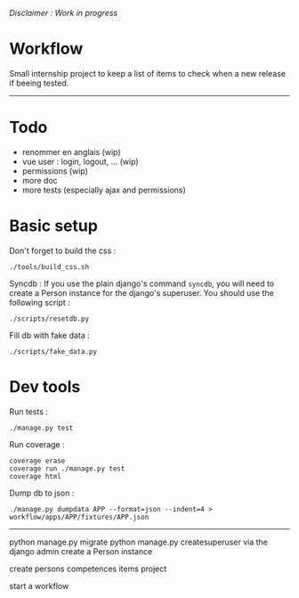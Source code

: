 *Disclaimer : Work in progress*

# Workflow

Small internship project to keep a list of items to check when a new release if beeing tested.

-----

# Todo

* renommer en anglais (wip)
* vue user : login, logout, ... (wip)
* permissions (wip)
* more doc
* more tests (especially ajax and permissions)

# Basic setup

Don't forget to build the css :

    ./tools/build_css.sh

Syncdb :
If you use the plain django's command `syncdb`, you will need to create a Person instance for the django's superuser. You should use the following script :

    ./scripts/resetdb.py

Fill db with fake data :

    ./scripts/fake_data.py

# Dev tools

Run tests :

    ./manage.py test

Run coverage :

    coverage erase
    coverage run ./manage.py test
    coverage html

Dump db to json :

    ./manage.py dumpdata APP --format=json --indent=4 > workflow/apps/APP/fixtures/APP.json

---------------------------------------------------------

python manage.py migrate
python manage.py createsuperuser
via the django admin create a Person instance

create
    persons
    competences
    items
    project

start a workflow
